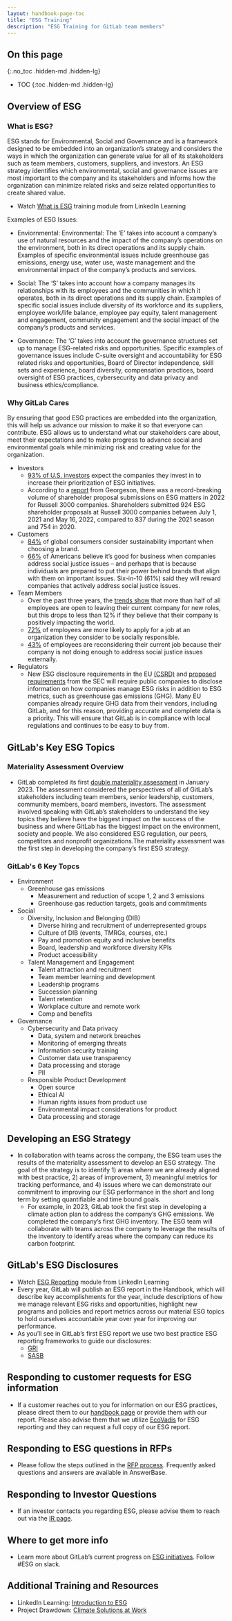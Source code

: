 ```yaml
---
layout: handbook-page-toc
title: "ESG Training"
description: "ESG Training for GitLab team members"
---
```


## On this page
{:.no_toc .hidden-md .hidden-lg}

- TOC
{:toc .hidden-md .hidden-lg}

## Overview of ESG
### What is ESG?
ESG stands for Environmental, Social and Governance and is a framework designed to be embedded into an organization’s strategy and considers the ways in which the organization can generate value for all of its stakeholders such as team members, customers, suppliers, and investors. An ESG strategy identifies which environmental, social and governance issues are most important to the company and its stakeholders and informs how the organization can minimize related risks and seize related opportunities to create shared value.

- Watch [What is ESG](https://www.linkedin.com/learning/search?keywords=esg&u=2255073) training module from LinkedIn Learning

Examples of ESG Issues:
- Enviornmental: Environmental: The ‘E’ takes into account a company’s use of natural resources and the impact of the company’s operations on the environment, both in its direct operations and its supply chain. Examples of specific environmental issues include greenhouse gas emissions, energy use, water use, waste management and the environmental impact of the company’s products and services.

- Social: The ‘S’ takes into account how a company manages its relationships with its employees and the communities in which it operates, both in its direct operations and its supply chain. Examples of specific social issues include diversity of its workforce and its suppliers, employee work/life balance, employee pay equity, talent management and engagement, community engagement and the social impact of the company’s products and services. 

- Governance: The ‘G’ takes into account the governance structures set up to manage ESG-related risks and opportunities. Specific examples of governance issues include C-suite oversight and accountability for ESG related risks and opportunities, Board of Director independence, skill sets and experience, board diversity, compensation practices, board oversight of ESG practices, cybersecurity and data privacy and business ethics/compliance.

### Why GitLab Cares
By ensuring that good ESG practices are embedded into the organization, this will help us advance our mission to make it so that everyone can contribute. ESG allows us to understand what our stakeholders care about, meet their expectations and to make progress to advance social and environmental goals while minimizing risk and creating value for the organization. 
- Investors
  - [93% of U.S. investors](https://www.edelman.com/sites/g/files/aatuss191/files/2020-11/Edelman%202020%20Institutional%20Investor%20Trust_0.pdf?utm_campaign=Friends%20of%20Dave&utm_medium=email&utm_source=Revue%20newsletter) expect the companies they invest in to increase their prioritization of ESG initiatives. 
  -  According to a [report](https://www.georgeson.com/us/insights/early-2022-us-agm-season-data#:~:text=In%20its%202022%20Early%20Proxy,season%20and%20754%20in%202020.) from Georgeson, there was a record-breaking volume of shareholder proposal submissions on ESG matters in 2022 for Russell 3000 companies. Shareholders submitted 924 ESG shareholder proposals at Russell 3000 companies between July 1, 2021 and May 16, 2022, compared to 837 during the 2021 season and 754 in 2020.
- Customers
    - [84%](https://www.ey.com/en_us/consumer-products-retail/make-sustainability-accessible-to-the-consumer#:~:text=84%25%20say%20sustainability%20is%20important,from%20the%20risk%20of%20infection.) of global consumers consider sustainability important when choosing a brand. 
   - [66%](https://www.porternovelli.com/wp-content/uploads/2021/05/2021-PN-Business-and-Social-Justice-Study.pdf) of Americans believe it’s good for business when companies address social justice issues – and perhaps that is because individuals are prepared to put their power behind brands that align with them on important issues. Six-in-10 (61%) said they will reward companies that actively address social justice issues.
- Team Members
     - Over the past three years, the [trends show](https://www.wespire.com/blog/state-of-employee-engagement) that more than half of all employees are open to leaving their current company for new roles, but this drops to less than 12% if they believe that their company is positively impacting the world. 
     - [72%](https://www.ibm.com/downloads/cas/WLJ7LVP4) of employees are more likely to apply for a job at an organization they consider to be socially responsible.
     - [43%](https://www.porternovelli.com/findings/2021-porter-novelli-focus-all-gender/) of employees are reconsidering their current job because their company is not doing enough to address social justice issues externally.
- Regulators
  - New ESG disclosure requirements in the EU [(CSRD)](https://finance.ec.europa.eu/capital-markets-union-and-financial-markets/company-reporting-and-auditing/company-reporting/corporate-sustainability-reporting_en) and [proposed requirements](https://www.sec.gov/news/press-release/2022-46) from the SEC will require public companies to disclose information on how companies manage ESG risks in addition to ESG metrics, such as greenhouse gas emissions (GHG). Many EU companies already require GHG data from their vendors, including GitLab, and for this reason, providing accurate and complete data is a priority. This will ensure that GitLab is in compliance with local regulations and continues to be easy to buy from. 


## GitLab's Key ESG Topics
### Materiality Assessment Overview
 - GitLab completed its first [double materiality assessment](https://about.gitlab.com/handbook/legal/ESG/#esg-materiality-matrix) in January 2023. The assessment considered the perspectives of all of GitLab’s stakeholders including team members, senior leadership, customers, community members, board members, investors. The assessment involved speaking with GitLab’s stakeholders to understand the key topics they believe have the biggest impact on the success of the business and where GitLab has the biggest impact on the environment, society and people. We also considered ESG regulation, our peers, competitors and nonprofit organizations.The materiality assessment was the first step in developing the company’s first ESG strategy.

### GitLab's 6 Key Topcs
 - Environment
   - Greenhouse gas emissions 
        - Measurement and reduction of scope 1, 2 and 3 emissions
        - Greenhouse gas reduction targets, goals and commitments
- Social
   - Diversity, Inclusion and Belonging (DIB)
        - Diverse hiring and recruitment of underrepresented groups
        - Culture of DIB (events, TMRGs, courses, etc.)
        - Pay and promotion equity and inclusive benefits
        - Board, leadership and workforce diversity KPIs
        - Product accessibility
   - Talent Management and Engagement
        - Talent attraction and recruitment
        - Team member learning and development
        - Leadership programs
        - Succession planning
        - Talent retention
        - Workplace culture and remote work
        - Comp and benefits
- Governance
   - Cybersecurity and Data privacy 
        - Data, system and network breaches
        - Monitoring of emerging threats
        - Information security training
        - Customer data use transparency
        - Data processing and storage
        - PII
   - Responsible Product Development
        - Open source
        - Ethical AI
        - Human rights issues from product use
        - Environmental impact considerations for product
        - Data processing and storage
        
## Developing an ESG Strategy
- In collaboration with teams across the company, the ESG team uses the results of the materiality assessment to develop an ESG strategy. The goal of the strategy is to identify 1) areas where we are already aligned with best practice, 2) areas of improvement, 3) meaningful metrics for tracking performance, and 4) issues where we can demonstrate our commitment to improving our ESG performance in the short and long term by setting quantifiable and time bound goals. 
    - For example, in 2023, GitLab took the first step in developing a climate action plan to address the company’s GHG emissions. We completed the company’s first GHG inventory. The ESG team will collaborate with teams across the company to leverage the results of the inventory to identify areas where the company can reduce its carbon footprint.

## GitLab's ESG Disclosures
- Watch [ESG Reporting](https://www.linkedin.com/learning/search?keywords=esg%20reporting&u=2255073) module from LinkedIn Learning
- Every year, GitLab will publish an ESG report in the Handbook, which will describe key accomplishments for the year, include descriptions of how we manage relevant ESG risks and opportunities, highlight new programs and policies and report metrics across our material ESG topics to hold ourselves accountable year over year for improving our performance.
- As you’ll see in GitLab’s first ESG report we use two best practice ESG reporting frameworks to guide our disclosures: 
    - [GRI](https://www.globalreporting.org/) 
    - [SASB](https://www.sasb.org/) 

## Responding to customer requests for ESG information
- If a customer reaches out to you for information on our ESG practices, please direct them to our [handbook page](https://about.gitlab.com/handbook/legal/ESG/) or provide them with our report. Please also advise them that we utilize [EcoVadis](https://ecovadis.com/) for ESG reporting and they can request a full copy of our ESG report.

## Responding to ESG questions in RFPs
 - Please follow the steps outlined in the [RFP process](https://about.gitlab.com/handbook/security/security-assurance/field-security/Field-Security-RFP.html). Frequently asked questions and answers are available in AnswerBase. 

 ## Responding to Investor Questions
 - If an investor contacts you regarding ESG, please advise them to reach out via the [IR page](https://ir.gitlab.com/ir-resources/contact-ir).

 ## Where to get more info 
 - Learn more about GitLab’s current progress on [ESG initiatives](https://about.gitlab.com/handbook/legal/ESG/). Follow #ESG on slack.

## Additional Training and Resources
- LinkedIn Learning: [Introduction to ESG](https://www.linkedin.com/learning/introduction-to-esg-environmental-social-and-governance/esg-reporting?autoplay=true&resume=false&u=2255073)
- Project Drawdown: [Climate Solutions at Work](https://drawdown.org/publications/climate-solutions-at-work?gclid=CjwKCAjw3ueiBhBmEiwA4BhspLmPKlJnOPiWzwAA_yItmDruXROVvBByZN3fgVZoE_G32c94fvxtnRoCGUUQAvD_BwE)

 


 














